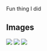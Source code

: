 Fun thing I did

## Images

![](https://www.youtube.com/watch?v=Ki-pgqXw8mQ)
![](https://media.discordapp.net/attachments/849739331278733332/994023733620641982/unknown.png)
![](https://cdn.discordapp.com/attachments/860459080165359617/1015977974912262164/unknown.png)

